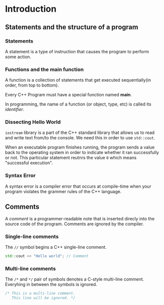 # Introduction
## Statements and the structure of a program

### Statements
A statement is a type of instruction that causes the program to perform some action.

### Functions and the main function
A function is a collection of statements that get executed sequentially(in order, from top to bottom).

Every C++ Program must have a special function named <b>main</b>.

In programming, the name of a function (or object, type, etc) is called its <em>identifier</em>.

### Dissecting Hello World
`iostream` library is a part of the C++ standard library that allows us to read and write text from/to the console. We need this in order to use `std::cout`.

When an executable program finishes running, the program sends a value back to the operating system in order to indicate whether it ran successfully or not. This particular statement reutnrs the value `0` which means "successful execution".

### Syntax Error
A syntax error is a compiler error that occurs at compile-time when your program violates the grammer rules of the C++ language.

## Comments
A <em>comment</em> is a programmer-readable note that is inserted direcly into the source code of the program. Comments are ignored by the compiler.

### Single-line comments
The `//` symbol begins a C++ single-line comment.
```cpp
std::cout << "Hello world"; // Comment
```

### Multi-line comments
The `/*` and `*/` pair of symbols denotes a C-style multi-line comment. Everyhing in between the symbols is ignored.

```cpp
/* This is a multi-line comment.
   This line will be ignored. */
```
